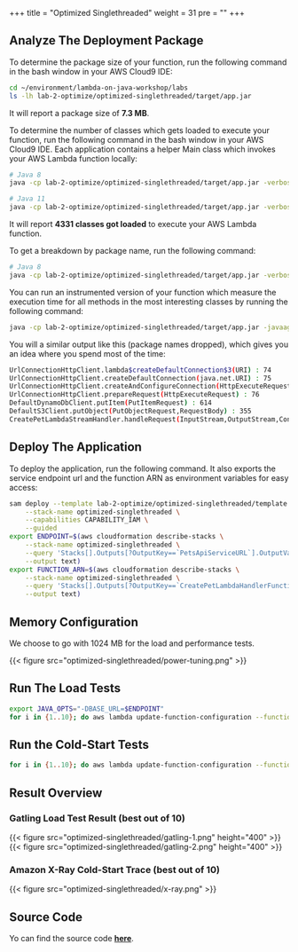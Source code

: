 +++
title = "Optimized Singlethreaded"
weight = 31
pre = ""
+++

## Analyze The Deployment Package

To determine the package size of your function, run the following command in the bash window in your AWS Cloud9 IDE:

```bash
cd ~/environment/lambda-on-java-workshop/labs
ls -lh lab-2-optimize/optimized-singlethreaded/target/app.jar
```

It will report a package size of **7.3 MB**.

To determine the number of classes which gets loaded to execute your function, run the following command in the bash window in your AWS Cloud9 IDE. Each application contains a helper Main class which invokes your AWS Lambda function locally:

```bash
# Java 8
java -cp lab-2-optimize/optimized-singlethreaded/target/app.jar -verbose:class com.aws.samples.petclinic.Main | grep '\[Loaded' | wc -l
```

```bash
# Java 11
java -cp lab-2-optimize/optimized-singlethreaded/target/app.jar -verbose:class com.aws.samples.petclinic.Main | grep '\[class,load\]' | wc -l
```

It will report **4331 classes got loaded** to execute your AWS Lambda function.

To get a breakdown by package name, run the following command:

```bash
# Java 8
java -cp lab-2-optimize/optimized-singlethreaded/target/app.jar -verbose:class com.aws.samples.petclinic.Main | grep '\[Loaded' | grep '.jar\]' | sed 's/\[Loaded \([^A-Z]*\)[\$A-Za-z0-9]* from .*\]/\1/g' | sort | uniq -c | sort
```

You can run an instrumented version of your function which measure the execution time for all methods in the most interesting classes by running the following command:

```bash
java -cp lab-2-optimize/optimized-singlethreaded/target/app.jar -javaagent:java-instrumentation-1.0-SNAPSHOT.jar=instrumentation.cfg com.aws.samples.petclinic.Main
```

You will a similar output like this (package names dropped), which gives you an idea where you spend most of the time:

```bash
UrlConnectionHttpClient.lambda$createDefaultConnection$3(URI) : 74
UrlConnectionHttpClient.createDefaultConnection(java.net.URI) : 75
UrlConnectionHttpClient.createAndConfigureConnection(HttpExecuteRequest) : 76
UrlConnectionHttpClient.prepareRequest(HttpExecuteRequest) : 76
DefaultDynamoDbClient.putItem(PutItemRequest) : 614
DefaultS3Client.putObject(PutObjectRequest,RequestBody) : 355
CreatePetLambdaStreamHandler.handleRequest(InputStream,OutputStream,Context) : 1037
```

## Deploy The Application

To deploy the application, run the following command. It also exports the service endpoint url and the function ARN as environment variables for easy access:

```bash
sam deploy --template lab-2-optimize/optimized-singlethreaded/template.yaml \
    --stack-name optimized-singlethreaded \
    --capabilities CAPABILITY_IAM \
    --guided
export ENDPOINT=$(aws cloudformation describe-stacks \
    --stack-name optimized-singlethreaded \
    --query 'Stacks[].Outputs[?OutputKey==`PetsApiServiceURL`].OutputValue' \
    --output text)
export FUNCTION_ARN=$(aws cloudformation describe-stacks \
    --stack-name optimized-singlethreaded \
    --query 'Stacks[].Outputs[?OutputKey==`CreatePetLambdaHandlerFunction`].OutputValue' \
    --output text)
```

## Memory Configuration

We choose to go with 1024 MB for the load and performance tests.

{{< figure src="optimized-singlethreaded/power-tuning.png" >}}

## Run The Load Tests

```bash
export JAVA_OPTS="-DBASE_URL=$ENDPOINT"
for i in {1..10}; do aws lambda update-function-configuration --function-name $FUNCTION_ARN --environment "Variables={TABLE_NAME=$TABLE_NAME,BUCKET_NAME=$BUCKET_NAME,KeyName1=KeyValue$i}"; $GATLING_HOME/bin/gatling.sh --simulations-folder lab-2-optimize/optimized-singlethreaded/src/test/scala --simulation LoadTest --run-description "optimized-run-$i"; done
```

## Run the Cold-Start Tests

```bash
for i in {1..10}; do aws lambda update-function-configuration --function-name $FUNCTION_ARN --environment "Variables={TABLE_NAME=$TABLE_NAME,BUCKET_NAME=$BUCKET_NAME,KeyName1=KeyValue$i}"; curl -i -X POST -d '{"name": "Max", "type": "dog", "birthday": "2010-11-03", "medicalRecord": "bla bla bla"}' $ENDPOINT/pet; done
```

## Result Overview

### Gatling Load Test Result (best out of 10)

{{< figure src="optimized-singlethreaded/gatling-1.png" height="400" >}}
{{< figure src="optimized-singlethreaded/gatling-2.png" height="400" >}}

### Amazon X-Ray Cold-Start Trace (best out of 10)

{{< figure src="optimized-singlethreaded/x-ray.png" >}}

## Source Code

Yo can find the source code **[here](https://github.com/muellerc/lambda-on-java-workshop/tree/master/labs/lab-2-optimize/optimized-singlethreaded)**.
